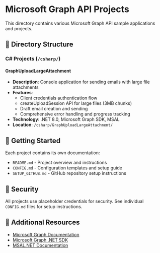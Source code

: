 # Microsoft Graph API Projects

This directory contains various Microsoft Graph API sample applications and projects.

## 📁 Directory Structure

### C# Projects (`/csharp/`)

#### GraphUploadLargeAttachment
- **Description**: Console application for sending emails with large file attachments
- **Features**: 
  - Client credentials authentication flow
  - createUploadSession API for large files (3MB chunks)
  - Draft email creation and sending
  - Comprehensive error handling and progress tracking
- **Technology**: .NET 8.0, Microsoft Graph SDK, MSAL
- **Location**: `/csharp/GraphUploadLargeAttachment/`

## 🚀 Getting Started

Each project contains its own documentation:
- `README.md` - Project overview and instructions
- `CONFIG.md` - Configuration templates and setup guide
- `SETUP_GITHUB.md` - GitHub repository setup instructions

## 🔐 Security

All projects use placeholder credentials for security. See individual `CONFIG.md` files for setup instructions.

## 📖 Additional Resources

- [Microsoft Graph Documentation](https://docs.microsoft.com/en-us/graph/)
- [Microsoft Graph .NET SDK](https://github.com/microsoftgraph/msgraph-sdk-dotnet)
- [MSAL.NET Documentation](https://docs.microsoft.com/en-us/azure/active-directory/develop/msal-overview)